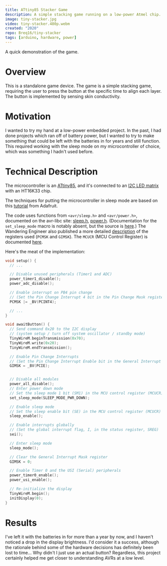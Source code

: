 ```yaml
---
title: ATtiny85 Stacker Game
description: A simple stacking game running on a low-power Atmel chip.
image: tiny-stacker.jpg
video: tiny-stacker.480p.webm
created: "2020"
repo: Breq16/tiny-stacker
tags: [arduino, hardware, power]
---
```


<YouTube id="dYO6Px-RuYo" />

<Caption>A quick demonstration of the game.</Caption>

# Overview

This is a standalone game device. The game is a simple stacking game, requiring the user to press the button at the specific time to align each layer. The button is implemented by sensing skin conductivity.

# Motivation

I wanted to try my hand at a low-power embedded project. In the past, I had done projects which ran off of battery power, but I wanted to try to make something that could be left with the batteries in for years and still function. This required working with the sleep mode on my microcontroller of choice, which was something I hadn't used before.

# Technical Description

The microcontroller is an [ATtiny85](https://www.sparkfun.com/products/9378), and it's connected to an [I2C LED matrix](https://www.adafruit.com/product/1052) with an HT16K33 chip.

The techniques for putting the microcontroller in sleep mode are based on this [tutorial](https://learn.adafruit.com/trinket-slash-gemma-space-invader-pendant/source-code) from Adafruit.

The code uses functions from `<avr/sleep.h>` and `<avr/power.h>`, documented on the avr-libc site: [sleep.h](https://www.nongnu.org/avr-libc/user-manual/group__avr__sleep.html), [power.h](https://www.nongnu.org/avr-libc/user-manual/group__avr__power.html). (Documentation for the `set_sleep_mode` macro is notably absent, but the source is [here](https://www.nongnu.org/avr-libc/user-manual/sleep_8h_source.html).) The Wandering Engineer also published a more detailed [description](https://thewanderingengineer.com/2014/08/11/pin-change-interrupts-on-attiny85/) of the registers used (`PCMSK` and `GIMSK`). The `MCUCR` (MCU Control Register) is documented [here](https://web.ics.purdue.edu/~jricha14/Interrupts/MCUCR.htm).

Here's the meat of the implementation:

```cpp
void setup() {
  // ...

  // Disable unused peripherals (Timer1 and ADC)
  power_timer1_disable();
  power_adc_disable();

  // Enable interrupt on PB4 pin change
  // (Set the Pin Change Interrupt 4 bit in the Pin Change Mask register)
  PCMSK |= _BV(PCINT4);

  // ...
}

void awaitButton() {
  // Send command 0x20 to the I2C display
  // (system setup / turn off system oscillator / standby mode)
  TinyWireM.beginTransmission(0x70);
  TinyWireM.write(0x20);
  TinyWireM.endTransmission();

  // Enable Pin Change Interrupts
  // (Set the Pin Change Interrupt Enable bit in the General Interrupt Mask register)
  GIMSK = _BV(PCIE);


  // Disable all modules
  power_all_disable();
  // Enter power down mode
  // Set the sleep mode 1 bit (SM1) in the MCU control register (MCUCR)
  set_sleep_mode(SLEEP_MODE_PWR_DOWN);

  // Enable sleep mode
  // Set the sleep enable bit (SE) in the MCU control register (MCUCR)
  sleep_enable();

  // Enable interrupts globally
  // (Set the global interrupt flag, I, in the status register, SREG)
  sei();

  // Enter sleep mode
  sleep_mode();

  // Clear the General Interrupt Mask register
  GIMSK = 0;

  // Enable Timer 0 and the USI (Serial) peripherals
  power_timer0_enable();
  power_usi_enable();

  // Re-initialize the display
  TinyWireM.begin();
  initDisplay(0);
}
```

# Results

I've left it with the batteries in for more than a year by now, and I haven't noticed a drop in the display brightness. I'd consider it a success, although the rationale behind some of the hardware decisions has definitely been lost to time... Why didn't I just use an actual button? Regardless, this project certainly helped me get closer to understanding AVRs at a low level.
